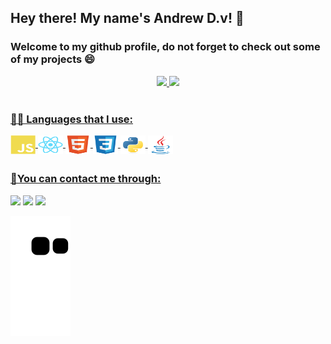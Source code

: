 ## Hey there! My name's Andrew D.v! 👋
### Welcome to my github profile, do not forget to check out some of my projects 😄

<div align="center">
  <a href="https://github.com/andrewdvdotjs">
  <img height="180em" src="https://github-readme-stats.vercel.app/api?username=andrewdvdotjs&show_icons=true&theme=github_dark&include_all_commits=true&count_private=true"/>
  <img height="180em" src="https://github-readme-stats.vercel.app/api/top-langs/?username=andrewdvdotjs&layout=compact&langs_count=7&theme=github_dark"/>
</div>
  
 
<div style="display: inline_block"><br>
  <h3>👨‍💻 Languages that I use: </h3>
  
  <img align="center" alt="Andrew-Js" height="30" width="40" src="https://raw.githubusercontent.com/devicons/devicon/master/icons/javascript/javascript-plain.svg">
  <img align="center" alt="andrew-React" height="30" width="40" src="https://raw.githubusercontent.com/devicons/devicon/master/icons/react/react-original.svg">
  <img align="center" alt="andrew-HTML" height="30" width="40" src="https://raw.githubusercontent.com/devicons/devicon/master/icons/html5/html5-original.svg">
  <img align="center" alt="andrew-CSS" height="30" width="40" src="https://raw.githubusercontent.com/devicons/devicon/master/icons/css3/css3-original.svg">
  <img align="center" alt="andrew-Python" height="30" width="40" src="https://raw.githubusercontent.com/devicons/devicon/master/icons/python/python-original.svg">
  <img align="center" alt="andrew-Java" height="30" width="40" src="https://raw.githubusercontent.com/devicons/devicon/master/icons/java/java-original.svg">
  
</div>
  
  ##
  
  <div>
    <h3>💬You can contact me through: </h3>
  <a href="https://www.instagram.com/andre.dv123/" target="_blank"><img src="https://img.shields.io/badge/-Instagram-%23E4405F?style=for-the-badge&logo=instagram&logoColor=white" target="_blank"></a>
  <a href = "mailto:andre.duarte.vieira06@gmail.com"><img src="https://img.shields.io/badge/-Gmail-%23333?style=for-the-badge&logo=gmail&logoColor=white" target="_blank"></a>
  <a href="https://www.linkedin.com/in/andrewdvdotjs/" target="_blank"><img src="https://img.shields.io/badge/-LinkedIn-%230077B5?style=for-the-badge&logo=linkedin&logoColor=white" target="_blank"></a> 
  
 ![Snake animation](https://github.com/rafaballerini/rafaballerini/blob/output/github-contribution-grid-snake.svg)
 
</div>
  
